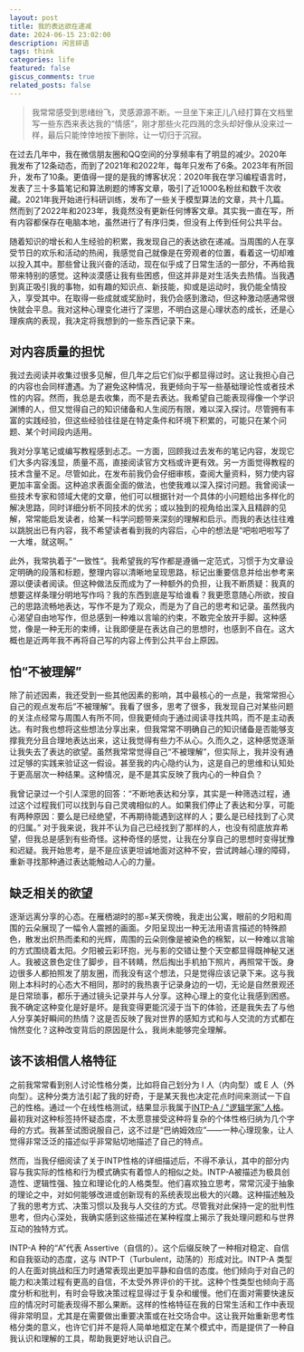 ```yaml
---
layout: post
title: 我的表达欲在递减
date: 2024-06-15 23:02:00
description: 闲言碎语
tags: think
categories: life
featured: false
giscus_comments: true
related_posts: false
---
```


> 我常常感受到思绪纷飞，灵感源源不断。一旦坐下来正儿八经打算在文档里写一些东西来表达我的“情感”，刚才那些火花四溅的念头却好像从没来过一样，最后只能悻悻地按下删除，让一切归于沉寂。

在过去几年中，我在微信朋友圈和QQ空间的分享频率有了明显的减少。2020年我发布了12条动态，而到了2021年和2022年，每年只发布了6条。2023年有所回升，发布了10条。更值得一提的是我的博客状况：2020年我在学习编程语言时，发表了三十多篇笔记和算法刷题的博客文章，吸引了近1000名粉丝和数千次收藏。2021年我开始进行科研训练，发布了一些关于模型算法的文章，共十几篇。然而到了2022年和2023年，我竟然没有更新任何博客文章。其实我一直在写，所有内容都保存在电脑本地，虽然进行了有序归类，但没有上传到任何公共平台。

随着知识的增长和人生经验的积累，我发现自己的表达欲在递减。当周围的人在享受节日的欢乐和活动的热闹，我感觉自己就像是在旁观者的位置，看着这一切却难以投入其中。那些曾让我兴奋的活动，现在似乎成了日常生活的一部分，不再给我带来特别的感觉。这种淡漠感让我有些困惑，但这并非是对生活失去热情。当我遇到真正吸引我的事物，如有趣的知识点、新技能，抑或是运动时，我仍能全情投入，享受其中。在取得一些成就或奖励时，我仍会感到激动，但这种激动感通常很快就会平息。我对这种心理变化进行了深思，不明白这是心理状态的成长，还是心理疾病的表现，我决定将我想到的一些东西记录下来。

## 对内容质量的担忧

我过去阅读并收集过很多见解，但几年之后它们似乎都显得过时。这让我担心自己的内容也会同样遭遇。为了避免这种情况，我更倾向于写一些基础理论性或者技术性的内容。然而，我总是去收集，而不是去表达。我希望自己能表现得像一个学识渊博的人，但又觉得自己的知识储备和人生阅历有限，难以深入探讨。尽管拥有丰富的实践经验，但这些经验往往是在特定条件和环境下积累的，可能只在某个问题、某个时间段内适用。

我对分享笔记或编写教程感到忐忑。一方面，回顾我过去发布的笔记内容，发现它们大多内容浅显，质量不高，直接阅读官方文档或许更有效。另一方面觉得教程的技术含量不足。尽管如此，在发布前我仍会仔细审核，查阅大量资料，努力使内容更加丰富全面。这种追求表面全面的做法，也使我难以深入探讨问题。我曾阅读一些技术专家和领域大佬的文章，他们可以根据针对一个具体的小问题给出多样化的解决思路，同时详细分析不同技术的优劣；或以独到的视角给出深入且精辟的见解，常常能启发读者，给某一科学问题带来深刻的理解和启示。而我的表达往往难以跳脱出已有内容，我不希望读者看到我的内容后，心中的想法是“吧啦吧啦写了一大堆，就这啊。”

此外，我常执着于”一致性“。我希望我的写作都是遵循一定范式，习惯于为文章设定明确的段落和标题，整理内容以清晰地呈现思路，标记出重要信息并给出参考来源以便读者阅读。但这种做法反而成为了一种额外的负担，让我不断质疑：我真的想要这样条理分明地写作吗？我的东西到底是写给谁看？我更愿意随心所欲，按自己的思路流畅地表达，写作不是为了观众，而是为了自己的思考和记录。虽然我内心渴望自由地写作，但总感到一种难以言喻的约束，不敢完全放开手脚。这种感觉，像是一种无形的束缚，让我即便是在表达自己的思想时，也感到不自在。这大概也是近两年我不再将自己写的内容上传到公共平台上原因。

## 怕“不被理解”

除了前述因素，我还受到一些其他因素的影响，其中最核心的一点是，我常常担心自己的观点发布后”不被理解“。我看了很多，思考了很多，我发现自己对某些问题的关注点经常与周围人有所不同，但我更倾向于通过阅读寻找共鸣，而不是主动表达。有时我也想将这些想法分享出来，但我常常不明确自己的知识储备是否能够支撑我充分且合理地表达出来，这让我觉得有些力不从心。久而久之，这种感觉逐渐让我失去了表达的欲望。虽然我常常觉得自己“不被理解”，但实际上，我并没有通过足够的实践来验证这一假设。甚至我的内心隐约认为，这是自己的思维和认知处于更高层次一种结果。这种情况，是不是其实反映了我内心的一种自负？

我曾记录过一个引人深思的回答：“不断地表达和分享，其实是一种筛选过程，通过这个过程我们可以找到与自己灵魂相似的人。如果我们停止了表达和分享，可能有两种原因：要么是已经绝望，不再期待能遇到这样的人；要么是已经找到了心灵的归属。” 对于我来说，我并不认为自己已经找到了那样的人，也没有彻底放弃希望，但我总是感到有些奇怪。这种奇怪的感觉，让我在分享自己的思想时变得犹豫和迟疑。我开始思考，是不是应该更坦诚地面对这种不安，尝试跨越心理的障碍，重新寻找那种通过表达能触动人心的力量。

## 缺乏相关的欲望

逐渐远离分享的心态。在雁栖湖时的那=某天傍晚，我走出公寓，眼前的夕阳和周围的云朵展现了一幅令人震撼的画面。夕阳呈现出一种无法用语言描述的特殊颜色，散发出炽热而柔和的光辉，周围的云朵则像是被染色的棉絮，以一种难以言喻的方式围绕着太阳。夕阳被云彩环抱，光与影的交错让整个天空都显得既神秘又迷人。我被这景色定住了脚步，目不转睛，然后掏出手机拍下照片，再照常干饭。身边很多人都拍照发了朋友圈，而我没有这个想法，只是觉得应该记录下来。这与我刚上本科时的心态大不相同，那时的我热衷于记录身边的一切，无论是自然景观还是日常琐事，都乐于通过镜头记录并与人分享。这种心理上的变化让我感到困惑。我不确定这种变化是好是坏。是我变得更能沉浸于当下的体验，还是我失去了与他人分享美好瞬间的热情？这是否反映了我对世界的感知方式和与人交流的方式都在悄然变化？这种改变背后的原因是什么，我尚未能够完全理解。

## 该不该相信人格特征

之前我常常看到别人讨论性格分类，比如将自己划分为 I 人（内向型）或 E 人（外向型）。这种分类方法引起了我的好奇，于是某天我也决定花点时间来测试一下自己的性格。通过一个在线性格测试，结果显示我属于[INTP-A / "逻辑学家"人格](https://www.16personalities.com/intp-personality)。最初我对这种标签持怀疑态度，不太愿意接受这种将复杂的个体性格归纳为几个字母的方式。我甚至试图说服自己，这不过是“巴纳姆效应”——一种心理现象，让人觉得非常泛泛的描述似乎非常贴切地描述了自己的特点。

然而，当我仔细阅读了关于INTP性格的详细描述后，不得不承认，其中的部分内容与我实际的性格和行为模式确实有着惊人的相似之处。INTP-A被描述为极具创造性、逻辑性强、独立和理论化的人格类型。他们喜欢独立思考，常常沉浸于抽象的理论之中，对如何能够改进或创新现有的系统表现出极大的兴趣。这种描述触及了我的思考方式、决策习惯以及我与人交往的方式。尽管我对此保持一定的批判性思考，但内心深处，我确实感到这些描述在某种程度上揭示了我处理问题和与世界互动的独特方式。

INTP-A 种的“A”代表 Assertive（自信的）。这个后缀反映了一种相对稳定、自信和自我驱动的态度，这与 INTP-T（Turbulent，动荡的）形成对比。INTP-A 类型的人在面对挑战和压力时通常表现出更加平静和自信的态度。他们倾向于对自己的能力和决策过程有更高的自信，不太受外界评价的干扰。这种个性类型也倾向于高度分析和批判，有时会导致决策过程显得过于复杂和缓慢。他们在面对需要快速反应的情况时可能表现得不那么果断。这样的性格特征在我的日常生活和工作中表现得非常明显，尤其是在需要做出重要决策或在社交场合中。这让我开始重新思考性格分类的意义，也许它们并不是将人简单地框定在某个模式中，而是提供了一种自我认识和理解的工具，帮助我更好地认识自己。

